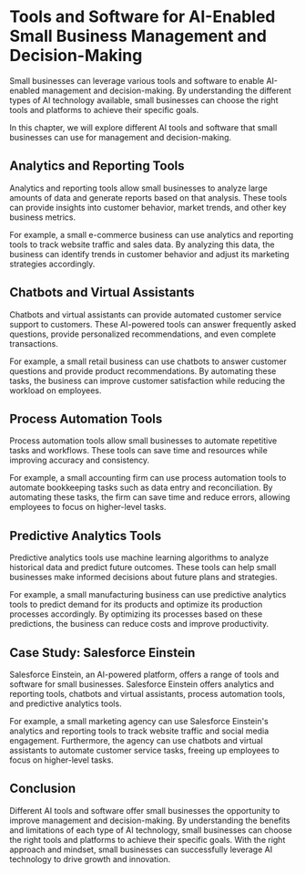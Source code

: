 Tools and Software for AI-Enabled Small Business Management and Decision-Making
==========================================================================================================================================

Small businesses can leverage various tools and software to enable AI-enabled management and decision-making. By understanding the different types of AI technology available, small businesses can choose the right tools and platforms to achieve their specific goals.

In this chapter, we will explore different AI tools and software that small businesses can use for management and decision-making.

Analytics and Reporting Tools
-----------------------------

Analytics and reporting tools allow small businesses to analyze large amounts of data and generate reports based on that analysis. These tools can provide insights into customer behavior, market trends, and other key business metrics.

For example, a small e-commerce business can use analytics and reporting tools to track website traffic and sales data. By analyzing this data, the business can identify trends in customer behavior and adjust its marketing strategies accordingly.

Chatbots and Virtual Assistants
-------------------------------

Chatbots and virtual assistants can provide automated customer service support to customers. These AI-powered tools can answer frequently asked questions, provide personalized recommendations, and even complete transactions.

For example, a small retail business can use chatbots to answer customer questions and provide product recommendations. By automating these tasks, the business can improve customer satisfaction while reducing the workload on employees.

Process Automation Tools
------------------------

Process automation tools allow small businesses to automate repetitive tasks and workflows. These tools can save time and resources while improving accuracy and consistency.

For example, a small accounting firm can use process automation tools to automate bookkeeping tasks such as data entry and reconciliation. By automating these tasks, the firm can save time and reduce errors, allowing employees to focus on higher-level tasks.

Predictive Analytics Tools
--------------------------

Predictive analytics tools use machine learning algorithms to analyze historical data and predict future outcomes. These tools can help small businesses make informed decisions about future plans and strategies.

For example, a small manufacturing business can use predictive analytics tools to predict demand for its products and optimize its production processes accordingly. By optimizing its processes based on these predictions, the business can reduce costs and improve productivity.

Case Study: Salesforce Einstein
-------------------------------

Salesforce Einstein, an AI-powered platform, offers a range of tools and software for small businesses. Salesforce Einstein offers analytics and reporting tools, chatbots and virtual assistants, process automation tools, and predictive analytics tools.

For example, a small marketing agency can use Salesforce Einstein's analytics and reporting tools to track website traffic and social media engagement. Furthermore, the agency can use chatbots and virtual assistants to automate customer service tasks, freeing up employees to focus on higher-level tasks.

Conclusion
----------

Different AI tools and software offer small businesses the opportunity to improve management and decision-making. By understanding the benefits and limitations of each type of AI technology, small businesses can choose the right tools and platforms to achieve their specific goals. With the right approach and mindset, small businesses can successfully leverage AI technology to drive growth and innovation.
